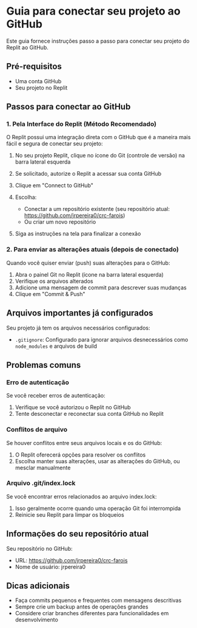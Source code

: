 # Guia para conectar seu projeto ao GitHub

Este guia fornece instruções passo a passo para conectar seu projeto do Replit ao GitHub.

## Pré-requisitos

- Uma conta GitHub
- Seu projeto no Replit

## Passos para conectar ao GitHub

### 1. Pela Interface do Replit (Método Recomendado)

O Replit possui uma integração direta com o GitHub que é a maneira mais fácil e segura de conectar seu projeto:

1. No seu projeto Replit, clique no ícone do Git (controle de versão) na barra lateral esquerda
2. Se solicitado, autorize o Replit a acessar sua conta GitHub
3. Clique em "Connect to GitHub"
4. Escolha:
   - Conectar a um repositório existente (seu repositório atual: https://github.com/jrpereira0/crc-farois)
   - Ou criar um novo repositório

5. Siga as instruções na tela para finalizar a conexão

### 2. Para enviar as alterações atuais (depois de conectado)

Quando você quiser enviar (push) suas alterações para o GitHub:

1. Abra o painel Git no Replit (ícone na barra lateral esquerda)
2. Verifique os arquivos alterados
3. Adicione uma mensagem de commit para descrever suas mudanças
4. Clique em "Commit & Push"

## Arquivos importantes já configurados

Seu projeto já tem os arquivos necessários configurados:

- `.gitignore`: Configurado para ignorar arquivos desnecessários como `node_modules` e arquivos de build

## Problemas comuns

### Erro de autenticação

Se você receber erros de autenticação:
1. Verifique se você autorizou o Replit no GitHub
2. Tente desconectar e reconectar sua conta GitHub no Replit

### Conflitos de arquivo

Se houver conflitos entre seus arquivos locais e os do GitHub:
1. O Replit oferecerá opções para resolver os conflitos
2. Escolha manter suas alterações, usar as alterações do GitHub, ou mesclar manualmente

### Arquivo .git/index.lock

Se você encontrar erros relacionados ao arquivo index.lock:
1. Isso geralmente ocorre quando uma operação Git foi interrompida
2. Reinicie seu Replit para limpar os bloqueios

## Informações do seu repositório atual

Seu repositório no GitHub:
- URL: https://github.com/jrpereira0/crc-farois 
- Nome de usuário: jrpereira0

## Dicas adicionais

- Faça commits pequenos e frequentes com mensagens descritivas
- Sempre crie um backup antes de operações grandes
- Considere criar branches diferentes para funcionalidades em desenvolvimento